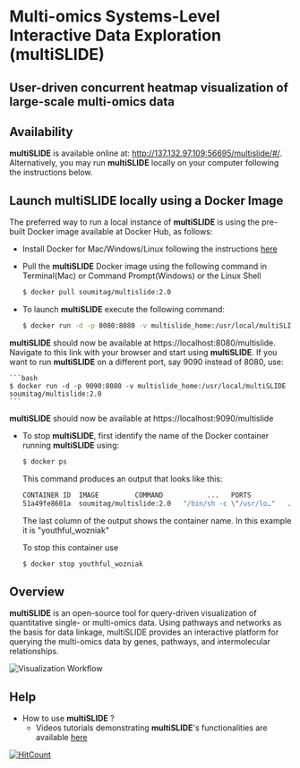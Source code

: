 # Multi-omics Systems-Level Interactive Data Exploration (multiSLIDE)  
## User-driven concurrent heatmap visualization of large-scale multi-omics data  

## Availability

**multiSLIDE** is available online at: http://137.132.97.109:56695/multislide/#/. Alternatively, you may run **multiSLIDE** locally on your computer following the instructions below.

## Launch multiSLIDE locally using a Docker Image  

The preferred way to run a local instance of **multiSLIDE** is using the pre-built Docker image available at Docker Hub, as follows:

*	Install Docker for Mac/Windows/Linux following the instructions [here](https://docs.docker.com/get-docker/)
*	Pull the **multiSLIDE** Docker image using the following command in Terminal(Mac) or Command Prompt(Windows) or the Linux Shell

	```bash
	$ docker pull soumitag/multislide:2.0
	```
*	To launch **multiSLIDE** execute the following command:

	```bash
	$ docker run -d -p 8080:8080 -v multislide_home:/usr/local/multiSLIDE soumitag/multislide:2.0
	```

**multiSLIDE** should now be available at https://localhost:8080/multislide. Navigate to this link with your browser and start using **multiSLIDE**. If you want to run **multiSLIDE** on a different port, say 9090 instead of 8080, use:

	```bash
	$ docker run -d -p 9090:8080 -v multislide_home:/usr/local/multiSLIDE soumitag/multislide:2.0
	```
	
**multiSLIDE** should now be available at https://localhost:9090/multislide

*	To stop **multiSLIDE**, first identify the name of the Docker container running **multiSLIDE** using:
	
	```bash
	$ docker ps
	```
	This command produces an output that looks like this:
	```bash
	CONTAINER ID  IMAGE			COMMAND 		  ...   PORTS 			NAMES
	51a49fe8601a  soumitag/multislide:2.0   "/bin/sh -c \"/usr/lo…"   ...   0.0.0.0:8080->8080/tcp  youthful_wozniak
	```
	
	The last column of the output shows the container name. In this example it is "youthful_wozniak"
	
	To stop this container use
	```bash
	$ docker stop youthful_wozniak
	```

## Overview

**multiSLIDE** is an open-source tool for query-driven visualization of quantitative single- or multi-omics data. Using pathways and networks as the basis for data linkage, multiSLIDE provides an interactive platform for querying the multi-omics data by genes, pathways, and intermolecular relationships.  



![Visualization Workflow](multiSLIDE_Visualization_Workflow.png)



## Help

* How to use **multiSLIDE** ?
	* Videos tutorials demonstrating **multiSLIDE**'s functionalities are available [here](https://www.youtube.com/watch?v=AurU37gGxUI&list=PLh0_FmePh5yGFUpJZ9oYycdz8mgpxRdu1&index=1) 


[![HitCount](http://hits.dwyl.io/soumitag/multiSLIDE.svg)](http://hits.dwyl.io/soumitag/multiSLIDE)

